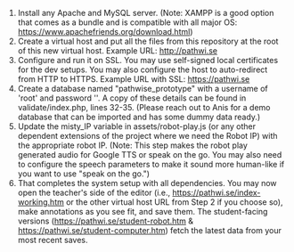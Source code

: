 1. Install any Apache and MySQL server. (Note: XAMPP is a good option that comes as a bundle and is compatible with all major OS: https://www.apachefriends.org/download.html)
2. Create a virtual host and put all the files from this repository at the root of this new virtual host. Example URL: http://pathwi.se
3. Configure and run it on SSL. You may use self-signed local certificates for the dev setups. You may also configure the host to auto-redirect from HTTP to HTTPS. Example URL with SSL: https://pathwi.se
4. Create a database named "pathwise_prototype" with a username of 'root' and password ''. A copy of these details can be found in validate/index.php, lines 32-35. (Please reach out to Anis for a demo database that can be imported and has some dummy data ready.)
5. Update the misty_IP variable in assets/robot-play.js (or any other dependent extensions of the project where we need the Robot IP) with the appropriate robot IP. (Note: This step makes the robot play generated audio for Google TTS or speak on the go. You may also need to configure the speech parameters to make it sound more human-like if you want to use "speak on the go.")
6. That completes the system setup with all dependencies. You may now open the teacher's side of the editor (i.e., https://pathwi.se/index-working.htm or the other virtual host URL from Step 2 if you choose so), make annotations as you see fit, and save them. The student-facing versions (https://pathwi.se/student-robot.htm & https://pathwi.se/student-computer.htm) fetch the latest data from your most recent saves.
